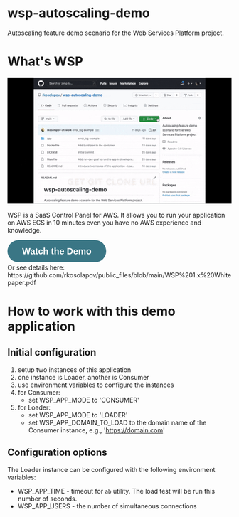 # wsp-autoscaling-demo
Autoscaling feature demo scenario for the Web Services Platform project.

# What's WSP

<p align="center">
<img src="https://github.com/rkosolapov/public_files/raw/main/wspIntro1.gif"/><br/><p>WSP is a SaaS Control Panel for AWS.  It allows you to run your application on AWS ECS in 10 minutes even you have no AWS experience and knowledge.</p><a align="center" class="typeform-share button" href="https://form.typeform.com/to/NLBJcfK0?typeform-medium=embed-snippet#source=github" data-mode="popup" style="display:inline-block;text-decoration:none;background-color:#3A7685;color:white;cursor:pointer;font-family:Helvetica,Arial,sans-serif;font-size:20px;line-height:50px;text-align:center;margin:0;height:50px;padding:0px 33px;border-radius:25px;max-width:100%;white-space:nowrap;overflow:hidden;text-overflow:ellipsis;font-weight:bold;-webkit-font-smoothing:antialiased;-moz-osx-font-smoothing:grayscale;" data-size="100" target="_blank"><b>Watch the Demo</b></a><br/>Or see details here: https://github.com/rkosolapov/public_files/blob/main/WSP%201.x%20Whitepaper.pdf 
</p>


# How to work with this demo application

## Initial configuration
1. setup two instances of this application
1. one instance is Loader, another is Consumer
1. use environment variables to configure the instances
1. for Consumer: 
    * set WSP_APP_MODE to 'CONSUMER'
1. for Loader: 
    * set WSP_APP_MODE to 'LOADER'
    * set WSP_APP_DOMAIN_TO_LOAD to the domain name of the Consumer instance, e.g., 'https://domain.com'

## Configuration options
The Loader instance can be configured with the following environment variables:
* WSP_APP_TIME - timeout for `ab` utility.  The load test will be run this number of seconds.
* WSP_APP_USERS - the number of simultaneous connections

